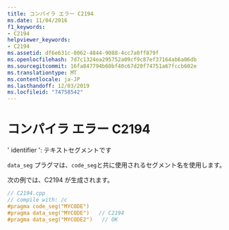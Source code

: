 ```yaml
---
title: コンパイラ エラー C2194
ms.date: 11/04/2016
f1_keywords:
- C2194
helpviewer_keywords:
- C2194
ms.assetid: df6e631c-0062-4844-9088-4cc7a0ff879f
ms.openlocfilehash: 7d7c1324ea295752a09cf9c87ef37164ab6a06db
ms.sourcegitcommit: 16fa847794b60bf40c67d20f74751a67fccb602e
ms.translationtype: MT
ms.contentlocale: ja-JP
ms.lasthandoff: 12/03/2019
ms.locfileid: "74758542"
---
```

# <a name="compiler-error-c2194"></a>コンパイラ エラー C2194

' identifier ': テキストセグメントです

`data_seg` プラグマは、`code_seg`と共に使用されるセグメント名を使用します。

次の例では、C2194 が生成されます。

```cpp
// C2194.cpp
// compile with: /c
#pragma code_seg("MYCODE")
#pragma data_seg("MYCODE")   // C2194
#pragma data_seg("MYCODE2")   // OK
```
